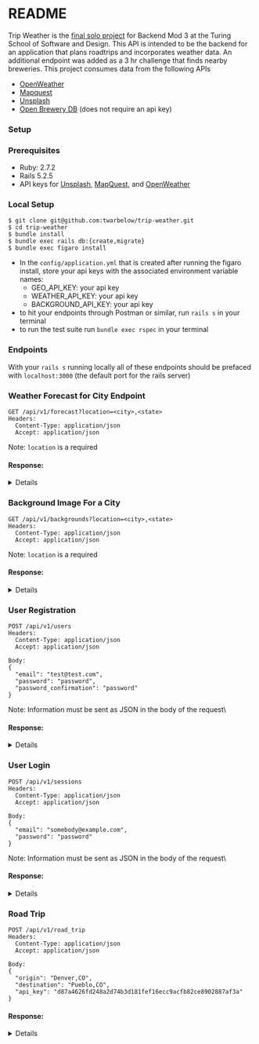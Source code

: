 # README
Trip Weather is the [final solo project](https://backend.turing.edu/module3/projects/sweater_weather/) for Backend Mod 3 at the Turing School of Software and Design. This API is intended to be the backend for an application that plans roadtrips and incorporates weather data. An additional endpoint was added as a 3 hr challenge that finds nearby breweries. This project consumes data from the following APIs
- [OpenWeather](https://openweathermap.org/api/one-call-api)
- [Mapquest](https://developer.mapquest.com/documentation/geocoding-api/)
- [Unsplash](https://unsplash.com/developers)
- [Open Brewery DB](https://www.openbrewerydb.org/) (does not require an api key)

### Setup
### Prerequisites
- Ruby: 2.7.2
- Rails 5.2.5
- API keys for [Unsplash](https://unsplash.com/documentation#search-photos),
  [MapQuest](https://developer.mapquest.com/documentation/geocoding-api/),
  and [OpenWeather](https://openweathermap.org/api/one-call-api#data)


### Local Setup
```
$ git clone git@github.com:twarbelow/trip-weather.git
$ cd trip-weather
$ bundle install
$ bundle exec rails db:{create,migrate}
$ bundle exec figaro install
```
- In the `config/application.yml` that is created after running the figaro install, store your api keys with the associated environment variable names:
  -  GEO_API_KEY: your api key
  -  WEATHER_API_KEY: your api key
  -  BACKGROUND_API_KEY: your api key
-  to hit your endpoints through Postman or similar, run `rails s` in your terminal
-  to run the test suite run `bundle exec rspec` in your terminal

### Endpoints
With your `rails s` running locally all of these endpoints should be prefaced
with `localhost:3000` (the default port for the rails server)

### Weather Forecast for City Endpoint
```
GET /api/v1/forecast?location=<city>,<state>
Headers:
  Content-Type: application/json
  Accept: application/json
```

Note: `location` is a required
#### Response:
<details>
<pre><code>
{
    "data": {
        "id": null,
        "type": "forecast",
        "attributes": {
            "current_weather": {
                "datetime": "2021-08-10 20:26:29 -0700",
                "sunrise": "2021-08-10 05:07:41 -0700",
                "sunset": "2021-08-10 19:02:56 -0700",
                "temperature": 298.99,
                "feels_like": 298.28,
                "humidity": 25,
                "uvi": 0,
                "visibility": 10000,
                "conditions": "scattered clouds",
                "icon": "03n"
            },
            "daily_weather": [
                {
                    "date": "2021-08-10",
                    "sunrise": "2021-08-10T05:07:41.000-07:00",
                    "sunset": "2021-08-10T19:02:56.000-07:00",
                    "max_temp": 307.99,
                    "min_temp": 295.1,
                    "conditions": "clear sky",
                    "icon": "01d"
                },
                {
                    "date": "2021-08-11",
                    "sunrise": "2021-08-11T05:08:38.000-07:00",
                    "sunset": "2021-08-11T19:01:41.000-07:00",
                    "max_temp": 309.31,
                    "min_temp": 295.78,
                    "conditions": "clear sky",
                    "icon": "01d"
                },
                {
                    "date": "2021-08-12",
                    "sunrise": "2021-08-12T05:09:35.000-07:00",
                    "sunset": "2021-08-12T19:00:25.000-07:00",
                    "max_temp": 304.11,
                    "min_temp": 297.11,
                    "conditions": "overcast clouds",
                    "icon": "04d"
                },
                {
                    "date": "2021-08-13",
                    "sunrise": "2021-08-13T05:10:32.000-07:00",
                    "sunset": "2021-08-13T18:59:08.000-07:00",
                    "max_temp": 307.29,
                    "min_temp": 294.48,
                    "conditions": "light rain",
                    "icon": "10d"
                },
                {
                    "date": "2021-08-14",
                    "sunrise": "2021-08-14T05:11:29.000-07:00",
                    "sunset": "2021-08-14T18:57:50.000-07:00",
                    "max_temp": 307.74,
                    "min_temp": 294.23,
                    "conditions": "few clouds",
                    "icon": "02d"
                }
            ],
            "hourly_weather": [
                {
                    "time": "20:00:00",
                    "temperature": 298.99,
                    "conditions": "scattered clouds",
                    "icon": "03n"
                },
                {
                    "time": "21:00:00",
                    "temperature": 299.52,
                    "conditions": "scattered clouds",
                    "icon": "03n"
                },
                {
                    "time": "22:00:00",
                    "temperature": 299.76,
                    "conditions": "scattered clouds",
                    "icon": "03n"
                },
                {
                    "time": "23:00:00",
                    "temperature": 299.42,
                    "conditions": "scattered clouds",
                    "icon": "03n"
                },
                {
                    "time": " 0:00:00",
                    "temperature": 298.72,
                    "conditions": "clear sky",
                    "icon": "01n"
                },
                {
                    "time": " 1:00:00",
                    "temperature": 297.88,
                    "conditions": "clear sky",
                    "icon": "01n"
                },
                {
                    "time": " 2:00:00",
                    "temperature": 297.3,
                    "conditions": "clear sky",
                    "icon": "01n"
                },
                {
                    "time": " 3:00:00",
                    "temperature": 296.85,
                    "conditions": "clear sky",
                    "icon": "01n"
                }
            ]
        }
    }
}
</code></pre>
</details>

### Background Image For a City
```
GET /api/v1/backgrounds?location=<city>,<state>
Headers:
  Content-Type: application/json
  Accept: application/json
```

Note: `location` is a required
#### Response:
<details>
<pre><code>
{
    "data": {
        "id": null,
        "type": "background",
        "attributes": {
            "id": null,
            "location": "denver,co",
            "description": "Night Time Downtown Denver",
            "image_url": "https://images.unsplash.com/photo-1619856699906-09e1f58c98b1?crop=entropy&cs=srgb&fm=jpg&ixid=MnwyNTI2MjR8MHwxfHNlYXJjaHwxfHxjaXR5JTIwb2YlMjBkZW52ZXIlMkNjb3xlbnwwfHx8fDE2Mjg1NzAwODk&ixlib=rb-1.2.1&q=85",
            "credit": {
                "source": "unsplash.com",
                "author": "Ryan De Hamer"
            }
        }
    }
}
</code></pre>
</details>

### User Registration

```
POST /api/v1/users
Headers:
  Content-Type: application/json
  Accept: application/json

Body:
{
  "email": "test@test.com",
  "password": "password",
  "password_confirmation": "password"
}
```

Note: Information must be sent as JSON in the body of the request\
#### Response:
<details>
<pre><code>
{
    "data": {
        "id": "1",
        "type": "users",
        "attributes": {
            "email": "test@test.com",
            "api_key": "d87a4626fd248a2d74b3d181fef16ecc9acfb82ce8902887af3a"
        }
    }
}
</code></pre>
</details>

### User Login
```
POST /api/v1/sessions
Headers:
  Content-Type: application/json
  Accept: application/json

Body:
{
  "email": "somebody@example.com",
  "password": "password"
}
```

Note: Information must be sent as JSON in the body of the request\
#### Response:
<details>
<pre><code>
{
    "data": {
        "id": "1",
        "type": "users",
        "attributes": {
            "email": "test@test.com",
            "api_key": "d87a4626fd248a2d74b3d181fef16ecc9acfb82ce8902887af3a"
        }
    }
}
</code></pre>
</details>

### Road Trip
```
POST /api/v1/road_trip
Headers:
  Content-Type: application/json
  Accept: application/json

Body:
{
  "origin": "Denver,CO",
  "destination": "Pueblo,CO",
  "api_key": "d87a4626fd248a2d74b3d181fef16ecc9acfb82ce8902887af3a"
}
```

#### Response:
<details>
<pre><code>
{
    "data": {
        "id": null,
        "type": "roadtrip",
        "attributes": {
            "id": null,
            "type": "roadtrip",
            "start_city": "Denver,CO",
            "end_city": "Pueblo,CO",
            "travel_time": "01:44:22",
            "weather_at_eta": {
                "temperature": 298.5,
                "conditions": "few clouds"
            }
        }
    }
}
</code></pre>
</details>
